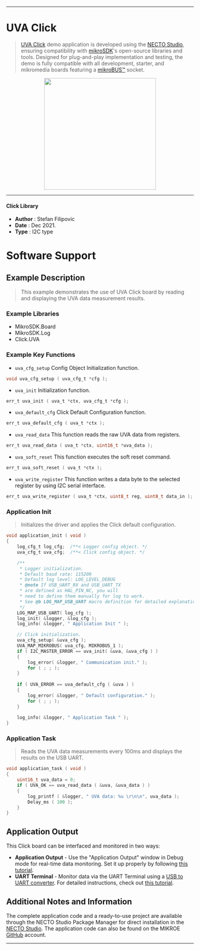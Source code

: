 
---
# UVA Click

> [UVA Click](https://www.mikroe.com/?pid_product=MIKROE-4911) demo application is developed using
the [NECTO Studio](https://www.mikroe.com/necto), ensuring compatibility with [mikroSDK](https://www.mikroe.com/mikrosdk)'s
open-source libraries and tools. Designed for plug-and-play implementation and testing, the demo is fully compatible with
all development, starter, and mikromedia boards featuring a [mikroBUS&trade;](https://www.mikroe.com/mikrobus) socket.

<p align="center">
  <img src="https://www.mikroe.com/?pid_product=MIKROE-4911&image=1" height=300px>
</p>

---

#### Click Library

- **Author**        : Stefan Filipovic
- **Date**          : Dec 2021.
- **Type**          : I2C type

# Software Support

## Example Description

> This example demonstrates the use of UVA Click board by reading and displaying the UVA data measurement results.

### Example Libraries

- MikroSDK.Board
- MikroSDK.Log
- Click.UVA

### Example Key Functions

- `uva_cfg_setup` Config Object Initialization function.
```c
void uva_cfg_setup ( uva_cfg_t *cfg );
```

- `uva_init` Initialization function.
```c
err_t uva_init ( uva_t *ctx, uva_cfg_t *cfg );
```

- `uva_default_cfg` Click Default Configuration function.
```c
err_t uva_default_cfg ( uva_t *ctx );
```

- `uva_read_data` This function reads the raw UVA data from registers.
```c
err_t uva_read_data ( uva_t *ctx, uint16_t *uva_data );
```

- `uva_soft_reset` This function executes the soft reset command.
```c
err_t uva_soft_reset ( uva_t *ctx );
```

- `uva_write_register` This function writes a data byte to the selected register by using I2C serial interface.
```c
err_t uva_write_register ( uva_t *ctx, uint8_t reg, uint8_t data_in );
```

### Application Init

> Initializes the driver and applies the Click default configuration.

```c
void application_init ( void )
{
    log_cfg_t log_cfg;  /**< Logger config object. */
    uva_cfg_t uva_cfg;  /**< Click config object. */

    /** 
     * Logger initialization.
     * Default baud rate: 115200
     * Default log level: LOG_LEVEL_DEBUG
     * @note If USB_UART_RX and USB_UART_TX 
     * are defined as HAL_PIN_NC, you will 
     * need to define them manually for log to work. 
     * See @b LOG_MAP_USB_UART macro definition for detailed explanation.
     */
    LOG_MAP_USB_UART( log_cfg );
    log_init( &logger, &log_cfg );
    log_info( &logger, " Application Init " );

    // Click initialization.
    uva_cfg_setup( &uva_cfg );
    UVA_MAP_MIKROBUS( uva_cfg, MIKROBUS_1 );
    if ( I2C_MASTER_ERROR == uva_init( &uva, &uva_cfg ) ) 
    {
        log_error( &logger, " Communication init." );
        for ( ; ; );
    }
    
    if ( UVA_ERROR == uva_default_cfg ( &uva ) )
    {
        log_error( &logger, " Default configuration." );
        for ( ; ; );
    }
    
    log_info( &logger, " Application Task " );
}
```

### Application Task

> Reads the UVA data measurements every 100ms and displays the results on the USB UART.

```c
void application_task ( void )
{
    uint16_t uva_data = 0;
    if ( UVA_OK == uva_read_data ( &uva, &uva_data ) )
    {
        log_printf ( &logger, " UVA data: %u \r\n\n", uva_data );
        Delay_ms ( 100 );
    }
}
```

## Application Output

This Click board can be interfaced and monitored in two ways:
- **Application Output** - Use the "Application Output" window in Debug mode for real-time data monitoring.
Set it up properly by following [this tutorial](https://www.youtube.com/watch?v=ta5yyk1Woy4).
- **UART Terminal** - Monitor data via the UART Terminal using
a [USB to UART converter](https://www.mikroe.com/click/interface/usb?interface*=uart,uart). For detailed instructions,
check out [this tutorial](https://help.mikroe.com/necto/v2/Getting%20Started/Tools/UARTTerminalTool).

## Additional Notes and Information

The complete application code and a ready-to-use project are available through the NECTO Studio Package Manager for 
direct installation in the [NECTO Studio](https://www.mikroe.com/necto). The application code can also be found on
the MIKROE [GitHub](https://github.com/MikroElektronika/mikrosdk_click_v2) account.

---
